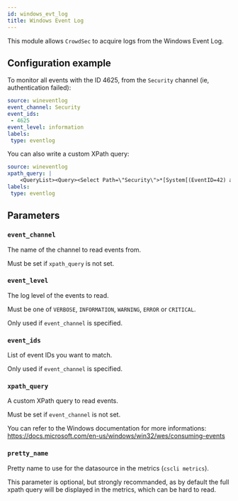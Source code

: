 ```yaml
---
id: windows_evt_log
title: Windows Event Log
---
```


This module allows `CrowdSec` to acquire logs from the Windows Event Log.


## Configuration example

To monitor all events with the ID 4625, from the `Security` channel (ie, authentication failed):

```yaml
source: wineventlog
event_channel: Security
event_ids:
 - 4625
event_level: information
labels:
 type: eventlog
```

You can also write a custom XPath query:

```yaml
source: wineventlog
xpath_query: |
    <QueryList><Query><Select Path=\"Security\">*[System[(EventID=42) and (Level=2)]]</Select></Query></QueryList>
labels:
 type: eventlog
```

## Parameters

### `event_channel`

The name of the channel to read events from.

Must be set if `xpath_query` is not set.

### `event_level`

The log level of the events to read.

Must be one of `VERBOSE`, `INFORMATION`, `WARNING`, `ERROR` or `CRITICAL`.

Only used if `event_channel` is specified.

### `event_ids`

List of event IDs you want to match.

Only used if `event_channel` is specified.

### `xpath_query`

A custom XPath query to read events.

Must be set if `event_channel` is not set.

You can refer to the Windows documentation for more informations: https://docs.microsoft.com/en-us/windows/win32/wes/consuming-events

### `pretty_name`

Pretty name to use for the datasource in the metrics (`cscli metrics`).

This parameter is optional, but strongly recommanded, as by default the full xpath query will be displayed in the metrics, which can be hard to read.